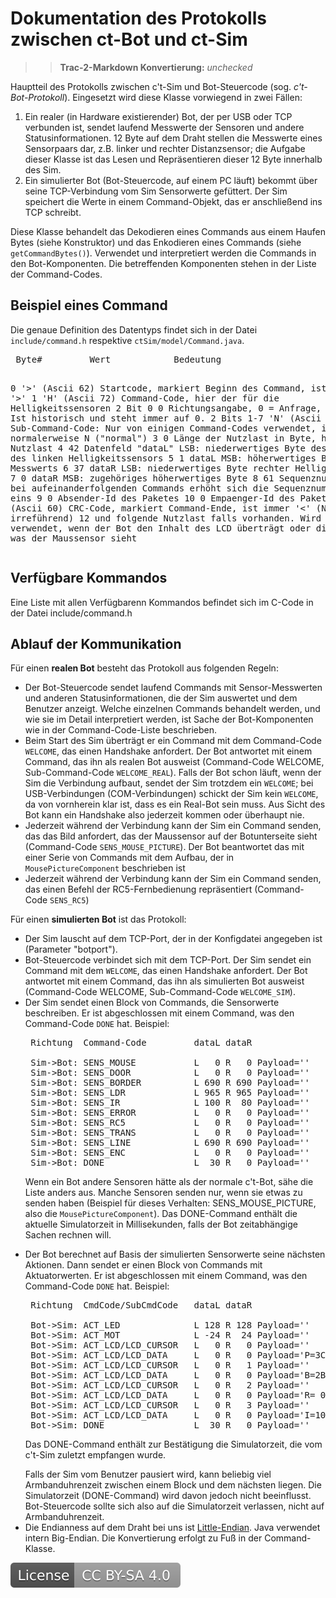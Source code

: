 # Dokumentation des Protokolls zwischen ct-Bot und ct-Sim

>> **Trac-2-Markdown Konvertierung:** *unchecked*

<P>
<p>
 Hauptteil des Protokolls zwischen c't-Sim und Bot-Steuercode (sog.
 <em>c't-Bot-Protokoll</em>). Eingesetzt wird diese Klasse vorwiegend in
 zwei F&auml;llen:
 <ol>
 <li>Ein realer (in Hardware existierender) Bot, der per USB oder TCP
 verbunden ist, sendet laufend Messwerte der Sensoren und andere
 Statusinformationen. 12 Byte auf dem Draht stellen die Messwerte eines
 Sensorpaars dar, z.B. linker und rechter Distanzsensor; die Aufgabe dieser
 Klasse ist das Lesen und Repr&auml;sentieren dieser 12 Byte innerhalb des
 Sim.</li>
 <li>Ein simulierter Bot (Bot-Steuercode, auf einem PC l&auml;uft) bekommt
 &uuml;ber seine TCP-Verbindung vom Sim Sensorwerte gef&uuml;ttert. Der Sim
 speichert die Werte in einem Command-Objekt, das er anschlie&szlig;end ins
 TCP schreibt.</li>
 </ol>
 </p>
 <p>
 Diese Klasse behandelt das Dekodieren eines Commands aus einem Haufen Bytes
 (siehe Konstruktor) und das Enkodieren
 eines Commands (siehe <CODE>getCommandBytes()</CODE>). Verwendet und
 interpretiert werden die Commands in den Bot-Komponenten. Die betreffenden
 Komponenten stehen in der Liste der Command-Codes.
 </p>
 <p>

</P>

## Beispiel eines Command

Die genaue Definition des Datentyps findet sich in der Datei `include/command.h` respektive `ctSim/model/Command.java`.

<P>
 <pre>
 Byte#         Wert            Bedeutung

   0           '&gt;' (Ascii 62)  Startcode, markiert Beginn des Command, ist
                               immer '&gt;'
   1           'H' (Ascii 72)  Command-Code, hier der f&uuml;r die
                               Helligkeitssensoren
   2 Bit 0     0               Richtungsangabe, 0 = Anfrage, 1 = Antwort. Ist
                               historisch und steht immer auf 0.
   2 Bits 1-7  'N' (Ascii 78)  Sub-Command-Code: Nur von einigen Command-Codes
                               verwendet, ist normalerweise N (&quot;normal&quot;)
   3           0               L&auml;nge der Nutzlast in Byte, hier: keine
                               Nutzlast
   4           42              Datenfeld &quot;dataL&quot; LSB: niederwertiges Byte des
                               Messwerts des linken Helligkeitssensors
   5           1               dataL MSB: h&ouml;herwertiges Byte des Messwerts
   6           37              dataR LSB: niederwertiges Byte rechter
                               Helligkeitssensor
   7           0               dataR MSB: zugeh&ouml;riges h&ouml;herwertiges Byte
   8           61              Sequenznummer LSB, bei aufeinanderfolgenden
                               Commands erh&ouml;ht sich die Sequenznummer immer
                               um eins
   9           0               Absender-Id des Paketes
  10           0               Empaenger-Id des Paketes
  11           '&lt;' (Ascii 60)  CRC-Code, markiert Command-Ende, ist immer '&lt;'
                               (Name &quot;CRC&quot; irref&uuml;hrend)
  12 und folgende              Nutzlast falls vorhanden. Wird z.B. verwendet,
                               wenn der Bot den Inhalt des LCD &uuml;bertr&auml;gt oder
                               die Bilddaten, was der Maussensor sieht
 </pre>

 </p>
</P>

## Verfügbare Kommandos

Eine Liste mit allen Verfügbarenn Kommandos befindet sich im C-Code in der Datei include/command.h

## Ablauf der Kommunikation

<P>
 <p>
 F&uuml;r einen <strong>realen Bot</strong> besteht das Protokoll aus
 folgenden Regeln:
 <ul>
 <li>Der Bot-Steuercode sendet laufend Commands mit Sensor-Messwerten und
 anderen Statusinformationen, die der Sim auswertet und dem Benutzer anzeigt.
 Welche einzelnen Commands behandelt werden, und wie sie im Detail
 interpretiert werden, ist Sache der Bot-Komponenten wie in der
  Command-Code-Liste beschrieben. </li>
 <li>Beim Start des Sim &uuml;bertr&auml;gt er ein Command mit dem
 Command-Code <CODE>WELCOME</CODE>, das einen Handshake anfordert.
 Der Bot antwortet mit einem Command, das ihn als realen Bot ausweist
 (Command-Code WELCOME, Sub-Command-Code
<CODE>WELCOME_REAL</CODE>). Falls der Bot schon l&auml;uft,
 wenn der Sim die Verbindung aufbaut, sendet der Sim trotzdem ein
 <code>WELCOME</code>; bei USB-Verbindungen (COM-Verbindungen) schickt der Sim
 kein <code>WELCOME</code>, da von vornherein klar ist, dass es ein Real-Bot sein
 muss. Aus Sicht des Bot kann ein Handshake also jederzeit kommen oder
 &uuml;berhaupt nie.</li>
 <li>Jederzeit w&auml;hrend der Verbindung kann der Sim ein Command senden,
 das das Bild anfordert, das der Maussensor auf der Botunterseite sieht
 (Command-Code <CODE>SENS_MOUSE_PICTURE</CODE>). Der Bot
 beantwortet das mit einer Serie von Commands mit dem Aufbau, der in
 <CODE>MousePictureComponent</CODE> beschrieben ist</li>
 <li>Jederzeit w&auml;hrend der Verbindung kann der Sim ein Command senden,
 das einen Befehl der RC5-Fernbedienung repr&auml;sentiert (Command-Code
 <CODE>SENS_RC5</CODE>)</li>
 </ul>
 </p>
 <p>
 F&uuml;r einen <strong>simulierten Bot</strong> ist das Protokoll:
 <ul>
 <li>Der Sim lauscht auf dem TCP-Port, der in der Konfigdatei angegeben ist
 (Parameter "botport").</li>
 <li>Bot-Steuercode verbindet sich mit dem TCP-Port. Der Sim sendet ein
 Command mit dem <CODE>WELCOME</CODE>, das einen Handshake anfordert.
 Der Bot antwortet mit einem Command, das ihn als simulierten Bot ausweist
 (Command-Code WELCOME, Sub-Command-Code
 <CODE>WELCOME_SIM</CODE>).</li>
 <li>Der Sim sendet einen Block von Commands, die Sensorwerte beschreiben. Er
 ist abgeschlossen mit einem Command, was den Command-Code
 <CODE>DONE</CODE> hat. Beispiel:

 <pre>
 Richtung  Command-Code         dataL dataR

 Sim->Bot: SENS_MOUSE           L   0 R   0 Payload=''
 Sim->Bot: SENS_DOOR            L   0 R   0 Payload=''
 Sim->Bot: SENS_BORDER          L 690 R 690 Payload=''
 Sim->Bot: SENS_LDR             L 965 R 965 Payload=''
 Sim->Bot: SENS_IR              L 100 R  80 Payload=''
 Sim->Bot: SENS_ERROR           L   0 R   0 Payload=''
 Sim->Bot: SENS_RC5             L   0 R   0 Payload=''
 Sim->Bot: SENS_TRANS           L   0 R   0 Payload=''
 Sim->Bot: SENS_LINE            L 690 R 690 Payload=''
 Sim->Bot: SENS_ENC             L   0 R   0 Payload=''
 Sim->Bot: DONE                 L  30 R   0 Payload=''</pre>

 Wenn ein Bot andere Sensoren h&auml;tte als der normale c't-Bot, s&auml;he
 die Liste anders aus. Manche Sensoren senden nur, wenn sie etwas zu senden
 haben (Beispiel f&uuml;r dieses Verhalten: SENS_MOUSE_PICTURE, also die
 <CODE>MousePictureComponent</CODE>). Das DONE-Command enth&auml;lt die aktuelle
 Simulatorzeit in Millisekunden, falls der Bot zeitabh&auml;ngige Sachen
 rechnen will. </li>
 <li>Der Bot berechnet auf Basis der simulierten Sensorwerte seine
 n&auml;chsten Aktionen. Dann sendet er einen Block von Commands mit
 Aktuatorwerten. Er ist abgeschlossen mit einem Command, was den Command-Code
 <CODE>DONE</CODE> hat. Beispiel:

 <pre>
 Richtung  CmdCode/SubCmdCode   dataL dataR

 Bot->Sim: ACT_LED              L 128 R 128 Payload=''
 Bot->Sim: ACT_MOT              L -24 R  24 Payload=''
 Bot->Sim: ACT_LCD/LCD_CURSOR   L   0 R   0 Payload=''
 Bot->Sim: ACT_LCD/LCD_DATA     L   0 R   0 Payload='P=3C5 3C5 D=999 999 '
 Bot->Sim: ACT_LCD/LCD_CURSOR   L   0 R   1 Payload=''
 Bot->Sim: ACT_LCD/LCD_DATA     L   0 R   0 Payload='B=2B2 2B2 L=2B2 2B2 '
 Bot->Sim: ACT_LCD/LCD_CURSOR   L   0 R   2 Payload=''
 Bot->Sim: ACT_LCD/LCD_DATA     L   0 R   0 Payload='R= 0  0 F=0 K=0 T=0 '
 Bot->Sim: ACT_LCD/LCD_CURSOR   L   0 R   3 Payload=''
 Bot->Sim: ACT_LCD/LCD_DATA     L   0 R   0 Payload='I=1005 M=00000 00000'
 Bot->Sim: DONE                 L  30 R   0 Payload=''</pre>

 Das DONE-Command enth&auml;lt zur Best&auml;tigung die Simulatorzeit, die vom
 c't-Sim zuletzt empfangen wurde. </li>
 </li>
 Falls der Sim vom Benutzer pausiert wird, kann beliebig viel Armbanduhrenzeit
 zwischen einem Block und dem n&auml;chsten liegen. Die Simulatorzeit
 (DONE-Command) wird davon jedoch nicht beeinflusst. Bot-Steuercode sollte
 sich also auf die Simulatorzeit verlassen, nicht auf Armbanduhrenzeit.
 <li>
 Die Endianness auf dem Draht bei uns ist <a
 href="http://de.wikipedia.org/wiki/Little_endian">Little-Endian</a>. Java
 verwendet intern Big-Endian. Die Konvertierung erfolgt zu Fu&szlig; in der Command-Klasse.
 </ul>
 </p>

[![License: CC BY-SA 4.0](../license.svg)](https://creativecommons.org/licenses/by-sa/4.0/)
